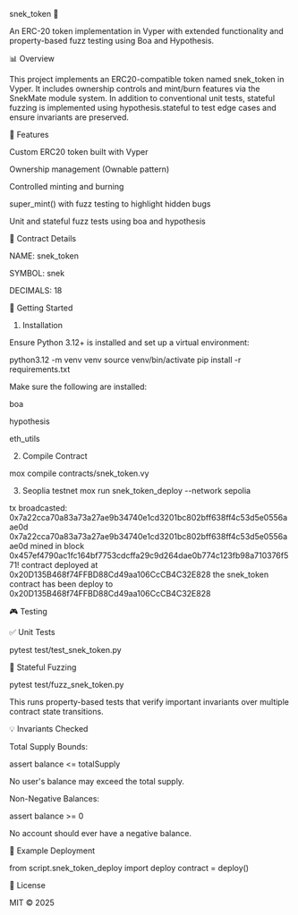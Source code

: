 snek_token 🐍

An ERC-20 token implementation in Vyper with extended functionality and property-based fuzz testing using Boa and Hypothesis.

📊 Overview

This project implements an ERC20-compatible token named snek_token in Vyper. It includes ownership controls and mint/burn features via the SnekMate module system. In addition to conventional unit tests, stateful fuzzing is implemented using hypothesis.stateful to test edge cases and ensure invariants are preserved.

🚀 Features

Custom ERC20 token built with Vyper

Ownership management (Ownable pattern)

Controlled minting and burning

super_mint() with fuzz testing to highlight hidden bugs

Unit and stateful fuzz tests using boa and hypothesis

📝 Contract Details

NAME: snek_token

SYMBOL: snek

DECIMALS: 18



🚄 Getting Started

1. Installation

Ensure Python 3.12+ is installed and set up a virtual environment:

python3.12 -m venv venv
source venv/bin/activate
pip install -r requirements.txt

Make sure the following are installed:

boa

hypothesis

eth_utils

2. Compile Contract 

mox compile contracts/snek_token.vy

3. Seoplia testnet
mox run snek_token_deploy --network sepolia

tx broadcasted: 0x7a22cca70a83a73a27ae9b34740e1cd3201bc802bff638ff4c53d5e0556aae0d
0x7a22cca70a83a73a27ae9b34740e1cd3201bc802bff638ff4c53d5e0556aae0d mined in block 0x457ef4790ac1fc164bf7753cdcffa29c9d264dae0b774c123fb98a710376f571!
contract deployed at 0x20D135B468f74FFBD88Cd49aa106CcCB4C32E828
the snek_token contract has been deploy to 0x20D135B468f74FFBD88Cd49aa106CcCB4C32E828

🎮 Testing

✅ Unit Tests

pytest test/test_snek_token.py

🧪 Stateful Fuzzing

pytest test/fuzz_snek_token.py

This runs property-based tests that verify important invariants over multiple contract state transitions.

💡 Invariants Checked

Total Supply Bounds:

assert balance <= totalSupply

No user's balance may exceed the total supply.

Non-Negative Balances:

assert balance >= 0

No account should ever have a negative balance.

🤖 Example Deployment

from script.snek_token_deploy import deploy
contract = deploy()

📄 License

MIT © 2025 

